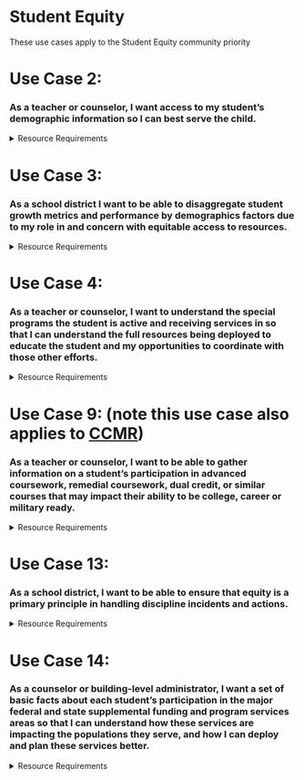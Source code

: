 # Student Equity

These use cases apply to the Student Equity community priority

# Use Case 2:

### As a teacher or counselor, I want access to my student’s demographic information so I can best serve the child.

<details>
<summary>Resource Requirements</summary>

No additional requirements beyond common resources

| API Resource | Notes |
| --- | --- |
| /calendars |     |
| /calendarDates |     |
| /courses |     |
| /courseOfferings |     |
| /localEducationAgencies |     |
| /gradingPeriods |     |
| /schools |     |
| /sections |     |
| /sessions |     |
| /staffs |     |
| /staffEducationOrganizationAssignmentAssociations |     |
| /staffEducationOrganizationEmploymentAssociations |     |
| /staffSchoolAssociations |     |
| /staffSectionAssociations |     |
| /students |     |
| /studentEducationOrganizationAssociations |     |
| /studentSchoolAssociations |     |
| /studentSectionAssociations |     |
| /bellSchedules |     |
| /locations |     |
| /classPeriods |     |

</details>

# Use Case 3:

### As a school district I want to be able to disaggregate student growth metrics and performance by demographics factors due to my role in and concern with equitable access to resources.

<details>
<summary>Resource Requirements</summary>

| API Resource | Notes |
| --- | --- |
| /grades |     |
| /calendars |     |
| /calendarDates |     |
| /courses |     |
| /courseOfferings |     |
| /localEducationAgencies |     |
| /gradingPeriods |     |
| /schools |     |
| /sections |     |
| /sessions |     |
| /staffs |     |
| /staffEducationOrganizationAssignmentAssociations |     |
| /staffEducationOrganizationEmploymentAssociations |     |
| /staffSchoolAssociations |     |
| /staffSectionAssociations |     |
| /students |     |
| /studentEducationOrganizationAssociations |     |
| /studentSchoolAssociations |     |
| /studentSectionAssociations |     |
| /bellSchedules |     |
| /locations |     |
| /classPeriods |     |

</details>

# Use Case 4:

### As a teacher or counselor, I want to understand the special programs the student is active and receiving services in so that I can understand the full resources being deployed to educate the student and my opportunities to coordinate with those other efforts. 

<details>
<summary>Resource Requirements</summary>

| API Resource | Notes |
| --- | --- |
| /programs |     |
| /studentProgramAssociations |     |
| /studentCTEProgramAssociations |     |
| /studentHomelessProgramAssociations |     |
| /studentLanguageInstructionProgramAssociations |     |
| /studentMigrantProgramAssociations |     |
| /studentNeglectedOrDelinquentProgramAssociations |     |
| /studentSchoolFoodServiceProgramAssociations |     |
| /studentSpecialEducationProgramAssociations |     |
| /studentTitleIPartAProgramAssociations |     |
| /calendars |     |
| /calendarDates |     |
| /courses |     |
| /courseOfferings |     |
| /localEducationAgencies |     |
| /gradingPeriods |     |
| /schools |     |
| /sections |     |
| /sessions |     |
| /staffs |     |
| /staffEducationOrganizationAssignmentAssociations |     |
| /staffEducationOrganizationEmploymentAssociations |     |
| /staffSchoolAssociations |     |
| /staffSectionAssociations |     |
| /students |     |
| /studentEducationOrganizationAssociations |     |
| /studentSchoolAssociations |     |
| /studentSectionAssociations |     |
| /bellSchedules |     |
| /locations |     |
| /classPeriods |     |

</details>

# Use Case 9: (note this use case also applies to [CCMR](./college-career-and-military-readiness-ccmr.md))

### As a teacher or counselor, I want to be able to gather information on a student’s participation in advanced coursework, remedial coursework, dual credit, or similar courses that may impact their ability to be college, career or military ready.  

<details>
<summary>Resource Requirements</summary>

| API Resource | Notes |
| --- | --- |
| /studentAcademicRecords |     |
| /courseTranscripts |     |
| /grades |     |
| /calendars |     |
| /calendarDates |     |
| /courses |     |
| /courseOfferings |     |
| /localEducationAgencies |     |
| /gradingPeriods |     |
| /schools |     |
| /sections |     |
| /sessions |     |
| /staffs |     |
| /staffEducationOrganizationAssignmentAssociations |     |
| /staffEducationOrganizationEmploymentAssociations |     |
| /staffSchoolAssociations |     |
| /staffSectionAssociations |     |
| /students |     |
| /studentEducationOrganizationAssociations |     |
| /studentSchoolAssociations |     |
| /studentSectionAssociations |     |
| /bellSchedules |     |
| /locations |     |
| /classPeriods |     |

</details>

# Use Case 13:

### As a school district, I want to be able to ensure that equity is a primary principle in handling discipline incidents and actions. 

<details>
<summary>Resource Requirements</summary>

| API Resource | Notes |
| --- | --- |
| /disciplineActions |     |
| /disciplineIncidents |     |
| /studentDisciplineIncidentAssociations |     |
| /calendars |     |
| /calendarDates |     |
| /courses |     |
| /courseOfferings |     |
| /localEducationAgencies |     |
| /gradingPeriods |     |
| /schools |     |
| /sections |     |
| /sessions |     |
| /staffs |     |
| /staffEducationOrganizationAssignmentAssociations |     |
| /staffEducationOrganizationEmploymentAssociations |     |
| /staffSchoolAssociations |     |
| /staffSectionAssociations |     |
| /students |     |
| /studentEducationOrganizationAssociations |     |
| /studentSchoolAssociations |     |
| /studentSectionAssociations |     |
| /bellSchedules |     |
| /locations |     |
| /classPeriods |     |

</details>

# Use Case 14:

### As a counselor or building-level administrator, I want a set of basic facts about each student’s participation in the major federal and state supplemental funding and program services areas so that I can understand how these services are impacting the populations they serve, and how I can deploy and plan these services better. 

<details>
<summary>Resource Requirements</summary>

| API Resource | Notes |
| --- | --- |
| /programs |     |
| /studentProgramAssociations |     |
| /studentCTEProgramAssociations |     |
| /studentHomelessProgramAssociations |     |
| /studentLanguageInstructionProgramAssociations |     |
| /studentMigrantProgramAssociations |     |
| /studentNeglectedOrDelinquentProgramAssociations |     |
| /studentSchoolFoodServiceProgramAssociations |     |
| /studentSpecialEducationProgramAssociations |     |
| /studentTitleIPartAProgramAssociations |     |
| /calendars |     |
| /calendarDates |     |
| /courses |     |
| /courseOfferings |     |
| /localEducationAgencies |     |
| /gradingPeriods |     |
| /schools |     |
| /sections |     |
| /sessions |     |
| /staffs |     |
| /staffEducationOrganizationAssignmentAssociations |     |
| /staffEducationOrganizationEmploymentAssociations |     |
| /staffSchoolAssociations |     |
| /staffSectionAssociations |     |
| /students |     |
| /studentEducationOrganizationAssociations |     |
| /studentSchoolAssociations |     |
| /studentSectionAssociations |     |
| /bellSchedules |     |
| /locations |     |
| /classPeriods |     |

</details>
